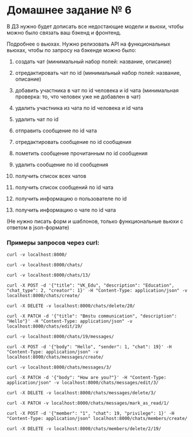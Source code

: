 # Домашнее задание № 6

В ДЗ нужно будет дописать все недостающие модели и вьюхи, чтобы можно было связать ваш бэкенд и фронтенд.

Подробнее о вьюхах. Нужно релизовать API на функциональных вьюхах, чтобы по запросу на бэкенде можно было:
1) создать чат (минимальный набор полей: название, описание)

2) отредактировать чат по id (минимальный набор полей: название, описание)

3) добавить участника в чат по id человека и id чата (минимальная проверка: то, что человек уже не добавлен в чат)

4) удалить участника из чата по id человека и id чата

5) удалить чат по id

6) отправить сообщение по id чата

7) отредактировать сообщение по id сообщения

8) пометить сообщение прочитанным по id сообщения

9) удалить сообщение по id сообщения

10) получить список всех чатов

11) получить список сообщений по id чата

12) получить информацию о пользователе по id

13) получить информацию о чате по id чата


(Не нужно писать форм и шаблонов, только функциональные вьюхи с ответом в json-формате)

### Примеры запросов через curl:
```
curl -v localhost:8000/

curl -v localhost:8000/chats/

curl -v localhost:8000/chats/13/

curl -X POST -d '{"title": "VK_Edu", "description": "Education", "chat_type": 2, "creator": 1}' -H "Content-Type: application/json" -v localhost:8000/chats/create/

curl -X DELETE -v localhost:8000/chats/delete/20/

curl -X PATCH -d '{"title": "Bmstu communication", "description": "Hello"}' -H "Content-Type: application/json" -v localhost:8000/chats/edit/19/

curl -v localhost:8000/chats/19/messages/

curl -X POST -d '{"body": "Hello", "sender": 1, "chat": 19}' -H "Content-Type: application/json" -v localhost:8000/chats/messages/create/

curl -v localhost:8000/chats/messages/3/

curl -X PATCH -d '{"body": "How are you?"}' -H "Content-Type: application/json" -v localhost:8000/chats/messages/edit/3/

curl -X DELETE -v localhost:8000/chats/messages/delete/3/

curl -X PATCH -v localhost:8000/chats/messages/mark_as_read/1/

curl -X POST -d '{"member": "1", "chat": 19, "privilege": 1}' -H "Content-Type: application/json" localhost:8000/chats/members/create/

curl -X DELETE -v localhost:8000/chats/members/delete/2/19/



```